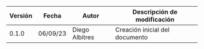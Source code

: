| **Versión** | **Fecha** | **Autor**      | **Descripción de modificación** |
| ----------- | --------- | -------------- | ------------------------------- |
| 0.1.0       | 06/09/23  | Diego Albitres | Creación inicial del documento  |

